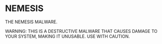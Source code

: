 # NEMESIS

THE NEMESIS MALWARE.

WARNING: THIS IS A DESTRUCTIVE MALWARE THAT CAUSES DAMAGE TO YOUR SYSTEM, MAKING IT UNUSABLE. USE WITH CAUTION.
